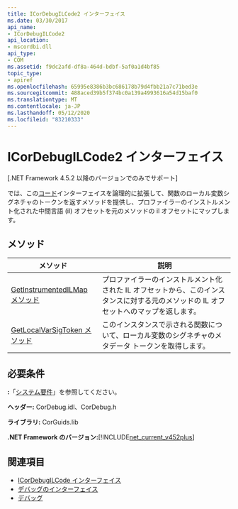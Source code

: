```yaml
---
title: ICorDebugILCode2 インターフェイス
ms.date: 03/30/2017
api_name:
- ICorDebugILCode2
api_location:
- mscordbi.dll
api_type:
- COM
ms.assetid: f9dc2afd-df8a-464d-bdbf-5af0a1d4bf85
topic_type:
- apiref
ms.openlocfilehash: 65995e8386b3bc686178b79d4fbb21a7c71bed3e
ms.sourcegitcommit: 488aced39b5f374bc0a139a4993616a54d15baf0
ms.translationtype: MT
ms.contentlocale: ja-JP
ms.lasthandoff: 05/12/2020
ms.locfileid: "83210333"
---
```

# <a name="icordebugilcode2-interface"></a>ICorDebugILCode2 インターフェイス
[.NET Framework 4.5.2 以降のバージョンでのみでサポート]  
  
 では、この[コード](icordebugilcode-interface.md)インターフェイスを論理的に拡張して、関数のローカル変数シグネチャのトークンを返すメソッドを提供し、プロファイラーのインストルメント化された中間言語 (il) オフセットを元のメソッドの il オフセットにマップします。  
  
## <a name="methods"></a>メソッド  
  
|メソッド|説明|  
|------------|-----------------|  
|[GetInstrumentedILMap メソッド](icordebugilcode2-getinstrumentedilmap-method.md)|プロファイラーのインストルメント化された IL オフセットから、このインスタンスに対する元のメソッドの IL オフセットへのマップを返します。|  
|[GetLocalVarSigToken メソッド](icordebugilcode2-getlocalvarsigtoken-method.md)|このインスタンスで示される関数について、ローカル変数のシグネチャのメタデータ トークンを取得します。|  
  
## <a name="requirements"></a>必要条件  
 **:**「[システム要件](../../get-started/system-requirements.md)」を参照してください。  
  
 **ヘッダー:** CorDebug.idl、CorDebug.h  
  
 **ライブラリ:** CorGuids.lib  
  
 **.NET Framework のバージョン:**[!INCLUDE[net_current_v452plus](../../../../includes/net-current-v452plus-md.md)]  
  
## <a name="see-also"></a>関連項目

- [ICorDebugILCode インターフェイス](icordebugilcode-interface.md)
- [デバッグのインターフェイス](debugging-interfaces.md)
- [デバッグ](index.md)
